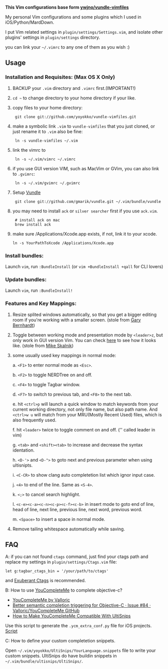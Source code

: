 **This Vim configurations base form [ywjno/vundle-vimfiles](https://github.com/ywjno/vundle-vimfiles)**

My personal Vim configurations and some plugins which I used in iOS/Python/MardDown.

I put Vim related settings in `plugin/settings/Settings.vim`, and isolate other plugins' settings in `plugin/settings` directory.

you can link your `~/.vimrc` to any one of them as you wish :)

## Usage

### Installation and Requisites: (Max OS X Only)

1. BACKUP your `.vim` directory and `.vimrc` first.(IMPORTANT!)

2. `cd ~` to change directory to your home directory if your like.

3. copy files to your home directory:

        git clone git://github.com/yoyokko/vundle-vimfiles.git

4. make a symbolic link `.vim` to `vundle-vimfiles` that you just cloned, or just rename it to `.vim` also be fine:

        ln -s vundle-vimfiles ~/.vim

5. link the vimrc to

        ln -s ~/.vim/vimrc ~/.vimrc

6. if you use GUI version VIM, such as MacVim or GVim, you can also link to `.gvimrc`:

        ln -s ~/.vim/gvimrc ~/.gvimrc

7. Setup [Vundle](https://github.com/gmarik/vundle)

        git clone git://github.com/gmarik/vundle.git ~/.vim/bundle/vundle

9. you may need to install `ack` or `silver searcher` first if you use `ack.vim`.

        # install ack on mac
        brew install ack

10. make sure /Applications/Xcode.app exists, if not, link it to your xcode.

        ln -s YourPathToXcode /Applications/Xcode.app

### Install bundles:

Launch `vim`, run `:BundleInstall`  (or `vim +BundleInstall +qall` for CLI lovers)

### Update bundles:

Launch `vim`, run `:BundleInstall!`

### Features and Key Mappings:

1. Resize splited windows automatically, so that you  get a bigger editing room if you're working with a smaller screen. (stole from [Gary Bernhardt](https://github.com/garybernhardt))

2. Toggle between working mode and presentation mode by `<leader>z`, but only work in GUI version Vim. You can check [here](http://blog.eddie.com.tw/2012/03/14/switch-to-presentation-mode/) to see how it looks like. (stole from [Mike Skalnik](https://github.com/skalnik))

3. some usually used key mappings in normal mode:

    a. `<F1>` to enter normal mode as `<Esc>`.

    b. `<F2>` to toggle NERDTree on and off.

    c. `<F4>` to toggle Tagbar window.

    d. `<F7>` to switch to previous tab, and `<F8>` to the next tab.

    e. hit `<ctrl>p` will launch a quick window to match keywords from your current working directory, not only file name, but also path name. And `<ctrl>w u` will match from your MRU(Mostly Recent Used) files, which is also frequently used.

    f. hit `<leader>` twice to toggle comment on and off. ('\' called leader in vim)

    g. `<tab>` and `<shift><tab>` to increase and decrease the syntax identation.

    h. `<D-'>` and `<D-">` to goto next and previous parameter when using ultisnipts.

    i. `<C-CR>` to show clang auto completetion list which ignor input case.

    j. `<4>` to end of the line. Same as `<S-4>`.

    k. `<;>` to cancel search highlight.

    l. `<c-e><c-a><c-n><c-p><c-f><c-b>` in insert mode to goto end of line, head of line, next line, previous line, next word, previous word.

    m. `<Space>` to insert a space in normal mode.

4. Remove tailing whitespace automatically while saving.

## FAQ

A: if you can not found `ctags` command, just find your ctags path and replace my settings in `plugin/settings/Ctags.vim` file:

    let g:tagbar_ctags_bin = '/your/path/to/ctags'

and [Exuberant Ctags](http://prdownloads.sourceforge.net/ctags/ctags-5.8.tar.gz) is recommended.


B: How to use [YouCompleteMe](https://github.com/Valloric/YouCompleteMe) to complete objective-c? 

* [YouCompleteMe by Valloric](http://valloric.github.io/YouCompleteMe/)
* [Better semantic completion triggering for Objective-C · Issue #84 · Valloric/YouCompleteMe GitHub](https://github.com/Valloric/YouCompleteMe/issues/84)
* [How to Make YouCompleteMe Compatible With UltiSnips](http://0x3f.org/blog/make-youcompleteme-ultisnips-compatible/)

Use this script to generate the `.ycm_extra_conf.py` file for iOS projects. [Script](https://gist.github.com/yoyokko/9764312)

C: How to define your custom completetion snippets.

Open `~/.vim/yoyokko/UltiSnips/YourLanguage.snippets` file to write your custom snippets. UltiSnips do have buildin snippets in `~/.vim/bundle/ultisnips/UltiSnips/`.
